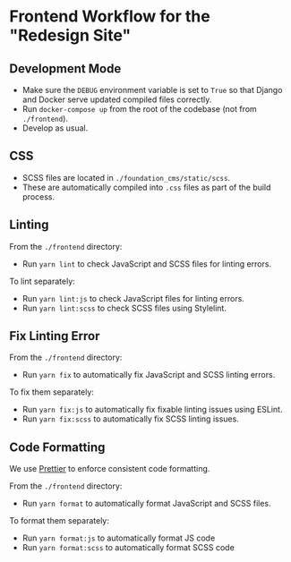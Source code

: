 # Frontend Workflow for the "Redesign Site"

## Development Mode

- Make sure the `DEBUG` environment variable is set to `True` so that Django and Docker serve updated compiled files correctly.
- Run `docker-compose up` from the root of the codebase (not from `./frontend`).
- Develop as usual.

## CSS

- SCSS files are located in `./foundation_cms/static/scss`.
- These are automatically compiled into `.css` files as part of the build process.

## Linting

From the `./frontend` directory:

- Run `yarn lint` to check JavaScript and SCSS files for linting errors.

To lint separately:

- Run `yarn lint:js` to check JavaScript files for linting errors.
- Run `yarn lint:scss` to check SCSS files using Stylelint.

## Fix Linting Error

From the `./frontend` directory:

- Run `yarn fix` to automatically fix JavaScript and SCSS linting errors.

To fix them separately:

- Run `yarn fix:js` to automatically fix fixable linting issues using ESLint.
- Run `yarn fix:scss` to automatically fix SCSS linting issues.

## Code Formatting

We use [Prettier](https://prettier.io) to enforce consistent code formatting.

From the `./frontend` directory:

- Run `yarn format` to automatically format JavaScript and SCSS files.

To format them separately:

- Run `yarn format:js` to automatically format JS code
- Run `yarn format:scss` to automatically format SCSS code
